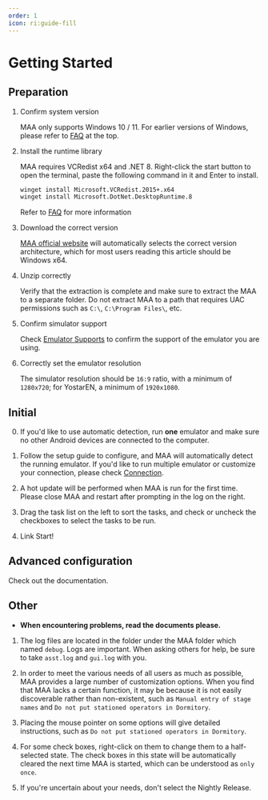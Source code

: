 ```yaml
---
order: 1
icon: ri:guide-fill
---
```


# Getting Started

## Preparation

1. Confirm system version

   MAA only supports Windows 10 / 11. For earlier versions of Windows, please refer to [FAQ](./faq.md) at the top.

2. Install the runtime library

   MAA requires VCRedist x64 and .NET 8. Right-click the start button to open the terminal, paste the following command in it and Enter to install.

   ```sh
   winget install Microsoft.VCRedist.2015+.x64
   winget install Microsoft.DotNet.DesktopRuntime.8
   ```

   Refer to [FAQ](faq.md#possible-cause-2-missing-runtime-libraries) for more information

3. Download the correct version

   [MAA official website](https://maa.plus/) will automatically selects the correct version architecture, which for most users reading this article should be Windows x64.

4. Unzip correctly

   Verify that the extraction is complete and make sure to extract the MAA to a separate folder. Do not extract MAA to a path that requires UAC permissions such as `C:\`, `C:\Program Files\`, etc.

5. Confirm simulator support

   Check [Emulator Supports](./device/) to confirm the support of the emulator you are using.

6. Correctly set the emulator resolution

   The simulator resolution should be `16:9` ratio, with a minimum of `1280x720`; for YostarEN, a minimum of `1920x1080`.

## Initial

0. If you'd like to use automatic detection, run **one** emulator and make sure no other Android devices are connected to the computer.

1. Follow the setup guide to configure, and MAA will automatically detect the running emulator. If you'd like to run multiple emulator or customize your connection, please check [Connection](./connection.md).

2. A hot update will be performed when MAA is run for the first time. Please close MAA and restart after prompting in the log on the right.

3. Drag the task list on the left to sort the tasks, and check or uncheck the checkboxes to select
   the tasks to be run.

4. Link Start!

## Advanced configuration

Check out the documentation.

## Other

- **When encountering problems, read the documents please.**

1. The log files are located in the folder under the MAA folder which named `debug`. Logs are important. When asking others for help, be sure to take `asst.log` and `gui.log` with you.

2. In order to meet the various needs of all users as much as possible, MAA provides a large number of customization options. When you find that MAA lacks a certain function, it may be because it is not easily discoverable rather than non-existent, such as `Manual entry of stage names` and `Do not put stationed operators in Dormitory`.

3. Placing the mouse pointer on some options will give detailed instructions, such as `Do not put stationed operators in Dormitory`.

4. For some check boxes, right-click on them to change them to a half-selected state. The check boxes in this state will be automatically cleared the next time MAA is started, which can be understood as `only once`.

5. If you're uncertain about your needs, don't select the Nightly Release.
